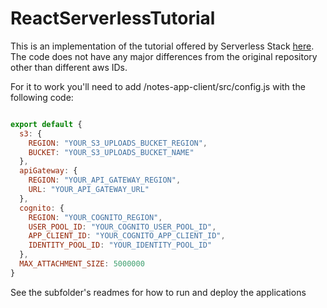 # ReactServerlessTutorial

This is an implementation of the tutorial offered by Serverless Stack [here](https://serverless-stack.com/). 
The code does not have any major differences from the original repository other than different aws IDs.

For it to work you'll need to add /notes-app-client/src/config.js with the following code:

```javascript

export default {
  s3: {
    REGION: "YOUR_S3_UPLOADS_BUCKET_REGION",
    BUCKET: "YOUR_S3_UPLOADS_BUCKET_NAME"
  },
  apiGateway: {
    REGION: "YOUR_API_GATEWAY_REGION",
    URL: "YOUR_API_GATEWAY_URL"
  },
  cognito: {
    REGION: "YOUR_COGNITO_REGION",
    USER_POOL_ID: "YOUR_COGNITO_USER_POOL_ID",
    APP_CLIENT_ID: "YOUR_COGNITO_APP_CLIENT_ID",
    IDENTITY_POOL_ID: "YOUR_IDENTITY_POOL_ID"
  },
  MAX_ATTACHMENT_SIZE: 5000000
}

```

See the subfolder's readmes for how to run and deploy the applications
